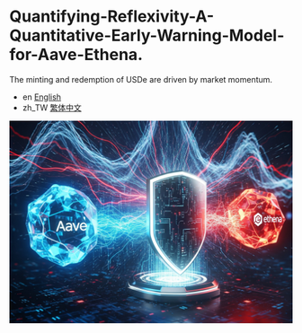 # Quantifying-Reflexivity-A-Quantitative-Early-Warning-Model-for-Aave-Ethena.
The minting and redemption of USDe are driven by market momentum.

- en [English](https://medium.com/@abcd334/quantifying-reflexivity-a-quantitative-early-warning-model-for-aave-ethena-c83a3ebc4285)
- zh_TW [繁体中文](https://medium.com/@abcd334/%E9%87%8F%E5%8C%96%E5%8F%8D%E8%BA%AB%E6%80%A7-aave-%E8%88%87-ethena-%E7%9A%84%E9%87%8F%E5%8C%96%E9%A0%90%E8%AD%A6%E6%A8%A1%E5%9E%8B-2b42405c01e8)

![image](Gemini_Generated_Image_13tq7k13tq7k13tq.jpg)
